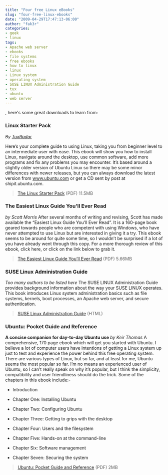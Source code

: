 ```yaml
---
title: "Four free Linux eBooks"
slug: "four-free-linux-ebooks"
date: "2009-04-29T17:47:13-06:00"
author: "fak3r"
categories:
- geek
- linux
tags:
- Apache web server
- ebooks
- file systems
- free ebooks
- how to linux
- linux
- Linux system
- operating system
- SUSE LINUX Administration Guide
- tux
- ubuntu
- web server
---
```


, here's some great downloads to learn from:<!-- more -->


### Linux Starter Pack


_By [TuxRadar](http://tuxradar.com)_

Here’s your complete guide to using Linux, taking you from beginner level to an intermediate user with ease. This ebook will show you how to install Linux,  navigate around the desktop, use common software, add more programs and fix any problems you may encounter. It’s based around a slightly older version of Ubuntu Linux so there may be some minor differences with newer releases, but you can always download the latest version from www.ubuntu.com or get a CD sent by post at shipit.ubuntu.com.


> [The Linux Starter Pack](http://tuxradar.com/files/linux_starter_pack.zip) (PDF) 11.5MB




### The Easiest Linux Guide You’ll Ever Read


_by Scott Morris_
After several months of writing and revising, Scott has made available the “Easiest Linux Guide You’ll Ever Read”. It is a 160-page book geared towards people who are competent with using Windows, who have never attempted to use Linux but are interested in giving it a try. This ebook seems to be around for quite some time, so I wouldn’t be surprised if a lot of you have already went through this copy. For a more thorough review of this ebook, click here, or click on the link below to grab it.


> [The Easiest Linux Guide You’ll Ever Read](http://www.letslearnlinux.com/suseblog/easiest_linux_guide_ever.pdf) (PDF) 5.66MB




### SUSE Linux Administration Guide


_Too many authors to be listed here_
The SUSE LINUX Administration Guide provides background information about the way your SUSE LINUX operates. This book introduces Linux system administration basics such as file systems, kernels, boot processes, an Apache web server, and secure authentication.


> [SUSE Linux Administration Guide](http://www.novell.com/documentation/suse91/suselinux-adminguide/html) (HTML)




### Ubuntu: Pocket Guide and Reference


**A concise companion for day-to-day Ubuntu use**
_by Keir Thomas_
A comprehensive, 170 page ebook which will get you started with Ubuntu. I believe a lot of computer users have intentions of getting a Linux system up just to test and experience the power behind this free operating system. There are various types of Linux, but so far, and at least for me, Ubuntu seems the most popular so far. I’m no means an experienced user of Ubuntu, so I can’t really speak on why it’s popular, but I think the simplicity, compatibility and user friendliness should do the trick. Some of the chapters in this ebook include:-



	
  * Introduction

	
  * Chapter One: Installing Ubuntu

	
  * Chapter Two: Configuring Ubuntu

	
  * Chapter Three: Getting to grips with the desktop

	
  * Chapter Four: Users and the filesystem

	
  * Chapter Five: Hands-on at the command-line

	
  * Chapter Six: Software management

	
  * Chapter Seven: Securing the system




> [Ubuntu: Pocket Guide and Reference](http://www.ubuntupocketguide.com/download.html) (PDF) 2MB
